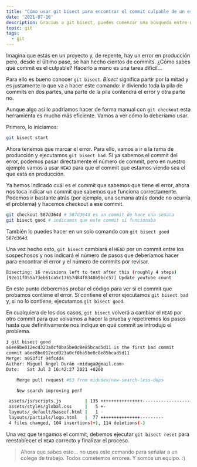 ```yaml
---
title: "Cómo usar git bisect para encontrar el commit culpable de un error"
date: '2021-07-16'
description: Gracias a git bisect, puedes comenzar una búsqueda entre un historial de commits para determinar cuál de ellos es el que introduce el error.
topic: git
tags:
  - git
---
```


Imagina que estás en un proyecto y, de repente, hay un error en producción pero, desde el último pase, se han hecho cientos de commits. ¿Cómo sabes qué commit es el culpable? Hacerlo a mano es una tarea difícil...

Para ello es bueno conocer `git bisect`. *Bisect* significa partir por la mitad y es justamente lo que va a hacer este comando: ir diviendo toda la pila de commits en dos partes, una parte de la pila contendrá el error y otra parte no.

Aunque algo así lo podríamos hacer de forma manual con `git checkout` esta herramienta es mucho más eficiente. Vamos a ver cómo lo deberíamo usar.

Primero, lo iniciamos:

```sh
git bisect start
```

Ahora tenemos que marcar el error. Para ello, vamos a ir a la rama de producción y ejecutamos `git bisect bad`. Si ya sabemos el commit del error, podemos pasar directamente el número de commit, pero en nuestro ejemplo vamos a usar `HEAD` para que el commit que estamos viendo sea el que está en producción.

Ya hemos indicado cuál es el commit que sabemos que tiene el error, ahora nos toca indicar un commit que sabemos que funciona correctamente. Podemos ir bastante atrás (por ejemplo, una semana atrás donde no ocurría el problema) y hacemos checkout a ese commit.

```sh
git checkout 587d364d # 587d364d es un commit de hace una semana
git bisect good # indicamos que este commit sí funcionaba
```

También lo puedes hacer en un solo comando con `git bisect good 587d364d`.

Una vez hecho esto, `git bisect` cambiará el `HEAD` por un commit entre los sospechosos y nos indicará el número de pasos que deberíamos hacer para encontrar el error y el número de commits por revisar.

```sh
Bisecting: 16 revisions left to test after this (roughly 4 steps)
[92e11f055a73eb61ca5c17657d84f8340b9bcc57] Update youtube count
```

En este punto deberemos probar el código para ver si el commit que probamos contiene el error. Si contiene el error ejecutamos `git bisect bad` y, si no lo contiene, ejecutamos `git bisect good`.

En cualquiera de los dos casos, `git bisect` volverá a cambiar el `HEAD` por otro commit para que volvamos a hacer la prueba y repetiremos los pasos hasta que definitivamente nos indique en qué commit se introdujo el problema.

```sh
❯ git bisect good
a6ee8be012ecd323a0cf0ba5be0c8e85bcad5d11 is the first bad commit
commit a6ee8be012ecd323a0cf0ba5be0c8e85bcad5d11
Merge: a053f1f 94fc4d4
Author: Miguel Ángel Durán <miduga@gmail.com>
Date:   Sat Jul 3 16:42:27 2021 +0200

    Merge pull request #63 from midudev/new-search-less-deps

    New search improving perf

 assets/js/scripts.js         | 135 ++++++++++++++++---------------------------
 assets/styles/global.css     |   5 +-
 layouts/_default/baseof.html |   1 -
 layouts/partials/logo.html   |  77 +++++++++++++++---------
 4 files changed, 104 insertions(+), 114 deletions(-)
```

Una vez que tengamos el commit, debemos ejecutar `git bisect reset` para reestablecer el `HEAD` correcto y finalizar el proceso.

> Ahora que sabes esto... no uses este comando para señalar a un colega de trabajo. Todos cometemos errores. Y somos un equipo. :)
